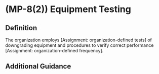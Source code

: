 
# (MP-8(2)) Equipment Testing

## Definition

The organization employs [Assignment: organization-defined tests] of downgrading equipment and procedures to verify correct performance [Assignment: organization-defined frequency].

## Additional Guidance


